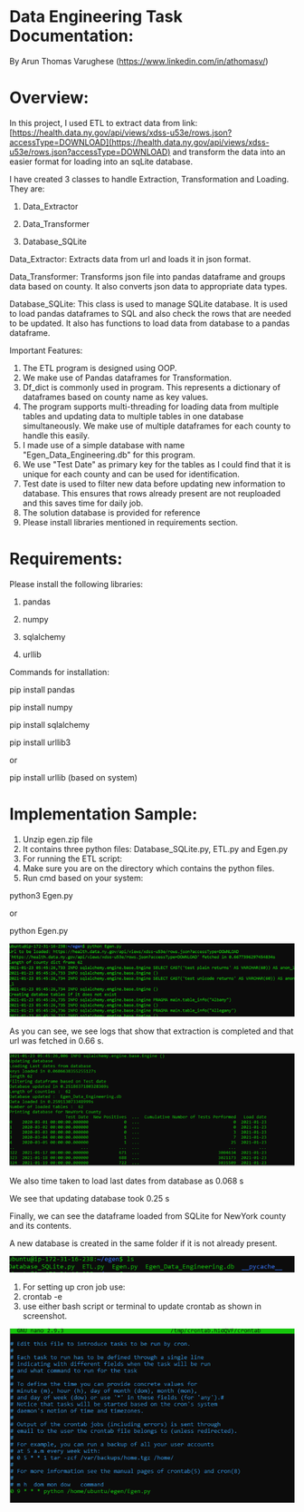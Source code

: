 # **Data Engineering Task Documentation:**

By Arun Thomas Varughese (https://www.linkedin.com/in/athomasv/)

# Overview:

In this project, I used ETL to extract data from link: [https://health.data.ny.gov/api/views/xdss-u53e/rows.json?accessType=DOWNLOAD](https://health.data.ny.gov/api/views/xdss-u53e/rows.json?accessType=DOWNLOAD) and transform the data into an easier format for loading into an sqLite database.

I have created 3 classes to handle Extraction, Transformation and Loading. They are:

1. Data\_Extractor

2. Data\_Transformer

3. Database\_SQLite

Data\_Extractor: Extracts data from url and loads it in json format.

Data\_Transformer: Transforms json file into pandas dataframe and groups data based on county. It also converts json data to appropriate data types.

Database\_SQLite: This class is used to manage SQLite database. It is used to load pandas dataframes to SQL and also check the rows that are needed to be updated. It also has functions to load data from database to a pandas dataframe.

Important Features:

1. The ETL program is designed using OOP.
2. We make use of Pandas dataframes for Transformation.
3. Df\_dict is commonly used in program. This represents a dictionary of dataframes based on county name as key values.
4. The program supports multi-threading for loading data from multiple tables and updating data to multiple tables in one database simultaneously. We make use of multiple dataframes for each county to handle this easily.
5. I made use of a simple database with name &quot;Egen\_Data\_Engineering.db&quot; for this program.
6. We use &quot;Test Date&quot; as primary key for the tables as I could find that it is unique for each county and can be used for identification.
7. Test date is used to filter new data before updating new information to database. This ensures that rows already present are not reuploaded and this saves time for daily job.
8. The solution database is provided for reference
9. Please install libraries mentioned in requirements section.

# Requirements:

Please install the following libraries:

1. pandas

2. numpy

3. sqlalchemy

4. urllib

Commands for installation:

pip install pandas

pip install numpy

pip install sqlalchemy

pip install urllib3

or

pip install urllib (based on system)

# Implementation Sample:

1. Unzip egen.zip file
2. It contains three python files: Database\_SQLite.py, ETL.py and Egen.py
3. For running the ETL script:
  1. Make sure you are on the directory which contains the python files.
  2. Run cmd based on your system:

python3 Egen.py

or

python Egen.py



![](./imgs/Picture1.png)



As you can see, we see logs that show that extraction is completed and that url was fetched in 0.66 s.



![Picture2](./imgs/Picture2.png)



We also time taken to load last dates from database as 0.068 s

We see that updating database took 0.25 s

Finally, we can see the dataframe loaded from SQLite for NewYork county and its contents.

A new database is created in the same folder if it is not already present.

![Picture3](./imgs/Picture3.png)

1. For setting up cron job use:
  1. crontab -e
  2. use either bash script or terminal to update crontab as shown in screenshot.

![Picture4](./imgs/Picture4.png)
